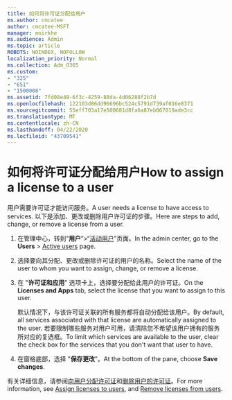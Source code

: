 ```yaml
---
title: 如何将许可证分配给用户
ms.author: cmcatee
author: cmcatee-MSFT
manager: mnirkhe
ms.audience: Admin
ms.topic: article
ROBOTS: NOINDEX, NOFOLLOW
localization_priority: Normal
ms.collection: Adm_O365
ms.custom:
- "325"
- "651"
- "1500008"
ms.assetid: 7fd08e48-6f3c-4259-88da-4d06288f2b7d
ms.openlocfilehash: 122103d86dd96696bc524c5791d739af016e8371
ms.sourcegitcommit: 55eff703a17e500681d8fa6a87eb067019ade3cc
ms.translationtype: MT
ms.contentlocale: zh-CN
ms.lasthandoff: 04/22/2020
ms.locfileid: "43709541"
---
```

# <a name="how-to-assign-a-license-to-a-user"></a><span data-ttu-id="6df5e-102">如何将许可证分配给用户</span><span class="sxs-lookup"><span data-stu-id="6df5e-102">How to assign a license to a user</span></span>

<span data-ttu-id="6df5e-103">用户需要许可证才能访问服务。</span><span class="sxs-lookup"><span data-stu-id="6df5e-103">A user needs a license to have access to services.</span></span> <span data-ttu-id="6df5e-104">以下是添加、更改或删除用户许可证的步骤。</span><span class="sxs-lookup"><span data-stu-id="6df5e-104">Here are steps to add, change, or remove a license from a user.</span></span>
  
1. <span data-ttu-id="6df5e-105">在管理中心，转到“**用户**”\>“[活动用户](https://go.microsoft.com/fwlink/p/?linkid=834822)”页面。</span><span class="sxs-lookup"><span data-stu-id="6df5e-105">In the admin center, go to the **Users** \> [Active users](https://go.microsoft.com/fwlink/p/?linkid=834822) page.</span></span>

2. <span data-ttu-id="6df5e-106">选择要向其分配、更改或删除许可证的用户的名称。</span><span class="sxs-lookup"><span data-stu-id="6df5e-106">Select the name of the user to whom you want to assign, change, or remove a license.</span></span>

3. <span data-ttu-id="6df5e-107">在 "**许可证和应用**" 选项卡上，选择要分配给此用户的许可证。</span><span class="sxs-lookup"><span data-stu-id="6df5e-107">On the **Licenses and Apps** tab, select the license that you want to assign to this user.</span></span>

    <span data-ttu-id="6df5e-108">默认情况下，与该许可证关联的所有服务都将自动分配给该用户。</span><span class="sxs-lookup"><span data-stu-id="6df5e-108">By default, all services associated with that license are automatically assigned to the user.</span></span> <span data-ttu-id="6df5e-109">若要限制哪些服务对用户可用，请清除您不希望该用户拥有的服务所对应的复选框。</span><span class="sxs-lookup"><span data-stu-id="6df5e-109">To limit which services are available to the user, clear the check box for the services that you don't want that user to have.</span></span>

4. <span data-ttu-id="6df5e-110">在窗格底部，选择 "**保存更改**"。</span><span class="sxs-lookup"><span data-stu-id="6df5e-110">At the bottom of the pane, choose **Save changes**.</span></span>

<span data-ttu-id="6df5e-111">有关详细信息，请参阅[向用户分配许可证](https://docs.microsoft.com/office365/admin/subscriptions-and-billing/assign-licenses-to-users)和[删除用户的许可证](https://docs.microsoft.com/office365/admin/subscriptions-and-billing/remove-licenses-from-users)。</span><span class="sxs-lookup"><span data-stu-id="6df5e-111">For more information, see [Assign licenses to users](https://docs.microsoft.com/office365/admin/subscriptions-and-billing/assign-licenses-to-users), and [Remove licenses from users](https://docs.microsoft.com/office365/admin/subscriptions-and-billing/remove-licenses-from-users).</span></span>
